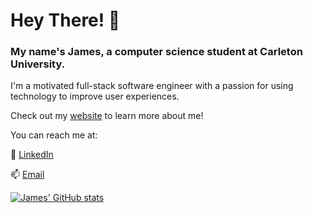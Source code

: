 # Hey There! 👋
### My name's James, a computer science student at Carleton University.

I'm a motivated full-stack software engineer with a passion for using technology to improve user experiences.

Check out my [website](https://james-chen.me/) to learn more about me!

You can reach me at:

🏢 [LinkedIn](https://www.linkedin.com/in/james23chen/)

📫 [Email](mailto:james.chen5@carleton.ca)

[![James' GitHub stats](https://github-readme-stats.vercel.app/api?username=j769chen&icons=true&theme=dark)](https://github.com/anuraghazra/github-readme-stats)
<!---
j769chen/j769chen is a ✨ special ✨ repository because its `README.md` (this file) appears on your GitHub profile.
You can click the Preview link to take a look at your changes.
--->
